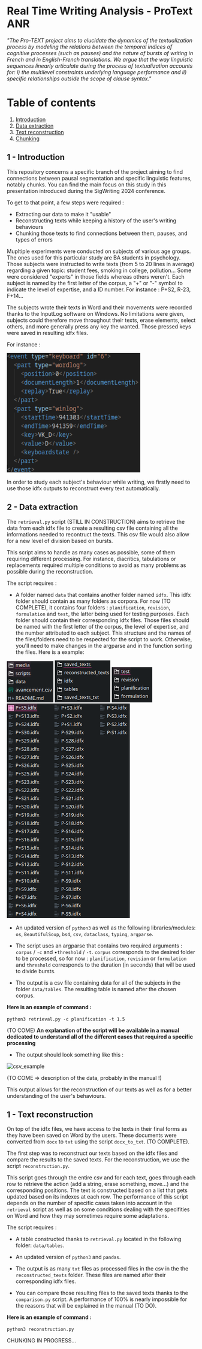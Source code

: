 # Real Time Writing Analysis - ProText ANR

*"The Pro-TEXT project aims to elucidate the dynamics of the textualization process by modeling the relations between the temporal indices of cognitive processes (such as pauses) and the nature of bursts of writing in French and in English-French translations. We argue that the way linguistic sequences linearly articulate during the process of textualization accounts for: i) the multilevel constraints underlying language performance and ii) specific relationships outside the scope of clause syntax."*

# Table of contents
1. [Introduction](#introduction)
2. [Data extraction](#extraction)
3. [Text reconstruction](#reconstruction)
4. [Chunking](#chunking)


## 1 - Introduction <a name="introduction"></a>

This repository concerns a specific branch of the project aiming to find connections between pausal segmentation and specific linguistic features, notably chunks. You can find the main focus on this study in this presentation introduced during the SigWriting 2024 conference. 



To get to that point, a few steps were required :
- Extracting our data to make it "usable"
- Reconstructing texts while keeping a history of the user's writing behaviours
- Chunking those texts to find connections between them, pauses, and types of errors

Mupltiple experiments were conducted on subjects of various age groups. The ones used for this particular study are BA students in psychology. Those subjects were instructed to write texts (from 5 to 20 lines in average) regarding a given topic: student fees, smoking in college, pollution... Some were considered "experts" in those fields whereas others weren't. Each subject is named by the first letter of the corpus, a "+" or "-" symbol to indicate the level of expertise, and a ID number. For instance : P+S2, R-23, F+14...

The subjects wrote their texts in Word and their movements were recorded thanks to the InputLog software on Windows. No limitations were given, subjects could therefore move throughout their texts, erase elements, select others, and more generally press any key the wanted. Those pressed keys were saved in resulting idfx files.

For instance : 

![idfx output](media/readme/letter_example.png)

In order to study each subject's behaviour while writing, we firstly need to use those idfx outputs to reconstruct every text automatically.

## 2 - Data extraction <a name="extraction"></a>

The `retrieval.py` script (STILL IN CONSTRUCTION) aims to retrieve the data from each idfx file to create a resulting csv file containing all the informations needed to recontruct the texts. This csv file would also allow for a new level of division based on bursts.

This script aims to handle as many cases as possible, some of them requiring different processing. For instance, diacritics, tabulations or replacements required multiple conditions to avoid as many problems as possible during the reconstruction. 

The script requires : 

- A folder named `data` that contains another folder named `idfx`. This idfx folder should contain as many folders as   corpora. For now (TO COMPLETE), it contains four folders : `planification`, `revision`, `formulation` and `test`, the latter being used for testing purposes. Each folder should contain their corresponding idfx files. Those files should be named with the first letter of the corpus, the level of expertise, and the number attributed to each subject. This structure and the names of the files/folders need to be respected for the script to work. Otherwise, you'll need to make changes in the argparse and in the function sorting the files. Here is a example: 

![required folders](media/readme/path_retrieval_1.png)
![required folders](media/readme/path_retrieval_2.png)
![required folders](media/readme/path_retrieval_3.png)
![required folders](media/readme/path_retrieval_4.png)


- An updated version of `python3` as well as the following libraries/modules: `os`, `BeautifulSoup`, `bs4`, `csv`, `dataclass`, `typing`, `argparse`.

- The script uses an argparse that contains two required arguments : `corpus` / `-c` and •`threshold` / `-t`.
`corpus` corresponds to the desired folder to be processed, so for now : `planification`, `revision` or `formulation` and `threshold` corresponds to the duration (in seconds) that will be used to divide bursts. 

- The output is a csv file containing data for all of the subjects in the folder `data/tables`. The resulting table is named after the chosen corpus.

**Here is an example of command :**

```python3 retrieval.py -c planification -t 1.5```

(TO COME) **An explanation of the script will be available in a manual dedicated to understand all of the different cases that required a specific processing**

- The output should look something like this : 

![csv_example](media/readme/csv_example.png)

(TO COME => description of the data, probably in the manual !)

This output allows for the reconstruction of our texts as well as for a better understanding of the user's behaviours. 


## 1 - Text reconstruction <a name="reconstruction"></a>

On top of the idfx files, we have access to the texts in their final forms as they have been saved on Word by the users. These documents were converted from `docx` to `txt` using the script `docx_to_txt`. (TO COMPLETE).

The first step was to reconstruct our texts based on the idfx files and compare the results to the saved texts. For the reconstruction, we use the script `reconstruction.py`.

This script goes through the entire csv and for each text, goes through each row to retrieve the action (add a string, erase something, move...) and the corresponding positions. The text is constructed based on a list that gets updated based on its indexes at each row. The performance of this script depends on the number of specific cases taken into account in the `retrieval` script as well as on some conditions dealing with the specifities on Word and how they may sometimes require some adaptations. 

The script requires : 

- A table constructed thanks to `retrieval.py` located in the following folder: `data/tables`. 

- An updated version of `python3` and `pandas`.

- The output is as many `txt` files as processed files in the csv in the the `reconstructed_texts` folder. These files are named after their corresponding idfx files. 

- You can compare those resulting files to the saved texts thanks to the `comparison.py` script. A performance of 100% is nearly impossible for the reasons that will be explained in the manual (TO DO).

**Here is an example of command :**

```python3 reconstruction.py```

CHUNKING IN PROGRESS...

